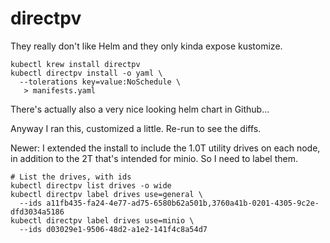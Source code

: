 # directpv

They really don't like Helm and they only kinda expose kustomize.

```
kubectl krew install directpv
kubectl directpv install -o yaml \
  --tolerations key=value:NoSchedule \
   > manifests.yaml
```

There's actually also a very nice looking helm chart in Github...

Anyway I ran this, customized a little. Re-run to see the diffs.

Newer: I extended the install to include the 1.0T utility drives
on each node, in addition to the 2T that's intended for minio. So
I need to label them.

```
# List the drives, with ids
kubectl directpv list drives -o wide
kubectl directpv label drives use=general \
  --ids a11fb435-fa24-4e77-ad75-6580b62a501b,3760a41b-0201-4305-9c2e-dfd3034a5186
kubectl directpv label drives use=minio \
  --ids d03029e1-9506-48d2-a1e2-141f4c8a54d7
```
